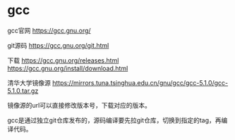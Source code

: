 # gcc

gcc官网
https://gcc.gnu.org/

git源码
https://gcc.gnu.org/git.html

下载
https://gcc.gnu.org/releases.html
https://gcc.gnu.org/install/download.html

清华大学镜像源
https://mirrors.tuna.tsinghua.edu.cn/gnu/gcc/gcc-5.1.0/gcc-5.1.0.tar.gz

镜像源的url可以直接修改版本号，下载对应的版本。

gcc是通过独立git仓库发布的，源码编译要先拉git仓库，切换到指定的tag，再编译代码。